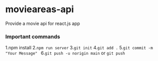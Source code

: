 # movieareas-api

Provide a movie api for react.js app

### Important commands

1.npm install 2.`npm run server` 3.`git init` 4.`git add .` 5.`git commit -m "Your Message" ` 6.`git push -u norigin main`
or `git push`
